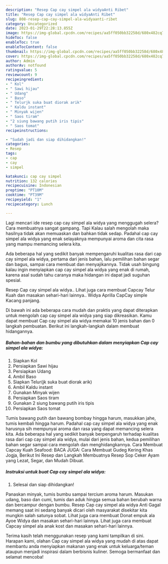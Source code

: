 ```yaml
---
description: "Resep Cap cay simpel ala widyaAnti Ribet"
title: "Resep Cap cay simpel ala widyaAnti Ribet"
slug: 808-resep-cap-cay-simpel-ala-widyaanti-ribet
category: Uncategorized
date: 2023-01-29T22:28:13.855Z
image: https://img-global.cpcdn.com/recipes/aa5ff050bb32258d/680x482cq70/cap-cay-simpel-ala-widya-foto-resep-utama.jpg
hideToc: false
enableToc: true
enableTocContent: false
thumbnail: https://img-global.cpcdn.com/recipes/aa5ff050bb32258d/680x482cq70/cap-cay-simpel-ala-widya-foto-resep-utama.jpg
cover: https://img-global.cpcdn.com/recipes/aa5ff050bb32258d/680x482cq70/cap-cay-simpel-ala-widya-foto-resep-utama.jpg
author: Admin
authorAv: notfound
ratingvalue: 5
reviewcount: 9
recipeingredient:
- " Kol"
- " Sawi hijau"
- " Udang"
- " Baso"
- " Telurjk suka buat diorak arik"
- " Kaldu instant"
- " Minyak wijen"
- " Saos tiram"
- "2 siung bawang putih iris tipis"
- " Saos tomat"
recipeinstructions:

- "Sudah jadi dan siap dihidangkan!"
categories:
- Resep
tags:
- cap
- cay
- simpel

katakunci: cap cay simpel 
nutrition: 132 calories
recipecuisine: Indonesian
preptime: "PT10M"
cooktime: "PT39M"
recipeyield: "1"
recipecategory: Lunch

---
```



Lagi mencari ide resep cap cay simpel ala widya yang menggugah selera? Cara membuatnya sangat gampang. Tapi Kalau salah mengolah maka hasilnya tidak akan memuaskan dan bahkan tidak sedap. Padahal cap cay simpel ala widya yang enak selayaknya mempunyai aroma dan cita rasa yang mampu memancing selera kita.


Ada beberapa hal yang sedikit banyak mempengaruhi kualitas rasa dari cap cay simpel ala widya, pertama dari jenis bahan, lalu pemilihan bahan segar dan bagus, sampai cara membuat dan menyajikannya. Tidak usah bingung kalau ingin menyiapkan cap cay simpel ala widya yang enak di rumah, karena asal sudah tahu caranya maka hidangan ini dapat jadi suguhan spesial.

Resep Cap cay simpel ala widya.. Lihat juga cara membuat Capcay Telur Kuah dan masakan sehari-hari lainnya.. Widya Aprilla CapCay simple Kacang panjang.


Di bawah ini ada beberapa cara mudah dan praktis yang dapat diterapkan untuk mengolah cap cay simpel ala widya yang siap dikreasikan. Kamu dapat membuat Cap cay simpel ala widya memakai 10 jenis bahan dan 0 langkah pembuatan. Berikut ini langkah-langkah dalam membuat hidangannya.

<!--inarticleads1-->

##### Bahan-bahan dan bumbu yang dibutuhkan dalam menyiapkan Cap cay simpel ala widya:

1. Siapkan  Kol
1. Persiapkan  Sawi hijau
1. Persiapkan  Udang
1. Ambil  Baso
1. Siapkan  Telur(jk suka buat diorak arik)
1. Ambil  Kaldu instant
1. Gunakan  Minyak wijen
1. Persiapkan  Saos tiram
1. Gunakan 2 siung bawang putih iris tipis
1. Persiapkan  Saos tomat


Tumis bawang putih dan bawang bombay hingga harum, masukkan jahe, tumis kembali hingga harum. Padahal cap cay simpel ala widya yang enak harusnya sih mempunyai aroma dan rasa yang dapat memancing selera kita. Ada beberapa hal yang sedikit banyak berpengaruh terhadap kualitas rasa dari cap cay simpel ala widya, mulai dari jenis bahan, kedua pemilihan bahan segar sampai cara mengolah dan menghidangkannya. Cara Membuat Capcay Kuah Seafood: BACA JUGA: Cara Membuat Gudeg Kering Khas Jogja, Berikut Ini Resep dan Langkah Membuatnya Resep Sop Ceker Ayam yang Lezat, Segar, dan Mudah Dibuat. 

<!--inarticleads2-->

##### Instruksi untuk buat Cap cay simpel ala widya:


1. Selesai dan siap dihidangkan!

Panaskan minyak, tumis bumbu sampai tercium aroma harum. Masukan udang, baso dan cumi, tumis dan aduk hingga semua bahan berubah warna dan bercampur dengan bumbu. Resep Cap cay simpel ala widya Anti Gagal memang saat ini sedang banyak dicari oleh masyarakat disekitar kita mungkin salah satunya sobat. Lihat juga cara membuat Donat empuk ala Ayoe Widya dan masakan sehari-hari lainnya. Lihat juga cara membuat Capcay simpel ala anak kost dan masakan sehari-hari lainnya. 

Terima kasih telah menggunakan resep yang kami tampilkan di sini. Harapan kami, olahan Cap cay simpel ala widya yang mudah di atas dapat membantu anda menyiapkan makanan yang enak untuk keluarga/teman ataupun menjadi inspirasi dalam berbisnis kuliner. Semoga bermanfaat dan selamat mencoba!
